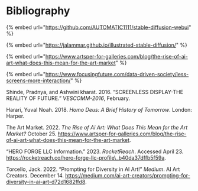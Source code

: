 # Bibliography

{% embed url="https://github.com/AUTOMATIC1111/stable-diffusion-webui" %}

{% embed url="https://jalammar.github.io/illustrated-stable-diffusion/" %}

{% embed url="https://www.artsper-for-galleries.com/blog/the-rise-of-ai-art-what-does-this-mean-for-the-art-market" %}

{% embed url="https://www.focusingfuture.com/data-driven-society/less-screens-more-interaction/" %}

Shinde, Pradnya, and Ashwini kharat. 2016. “SCREENLESS DISPLAY-THE REALITY OF FUTURE.” _VESCOMM-2016_, February.

Harari, Yuval Noah. 2018. _Homo Deus: A Brief History of Tomorrow_. London: Harper.

The Art Market. 2022. _The Rise of Ai Art: What Does This Mean for the Art Market?_ October 25. https://www.artsper-for-galleries.com/blog/the-rise-of-ai-art-what-does-this-mean-for-the-art-market.

“HERO FORGE LLC Information.” 2023. _RocketReach_. Accessed April 23. https://rocketreach.co/hero-forge-llc-profile\_b40da37dffb5f59a.

Torcello, Jack. 2022. “Prompting for Diversity in AI Art!” _Medium_. AI Art Creators. December 14. https://medium.com/ai-art-creators/prompting-for-diversity-in-ai-art-d72d1682ffd8.



